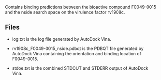 Contains binding predictions between the bioactive compound F0049-0015 and the nside search space on the virulence factor rv1908c.

## Files

- log.txt is the log file generated by AutoDock Vina.

- rv1908c_F0049-0015_nside.pdbqt is the PDBQT file generated by AutoDock Vina containing the orientation and binding location of F0049-0015.

- stdoe.txt is the combined STDOUT and STDERR output of AutoDock Vina.

